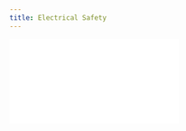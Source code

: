 ```yaml
---
title: Electrical Safety
---
```


![Link to included file content](../../../../electronics/electricity-safety.md)